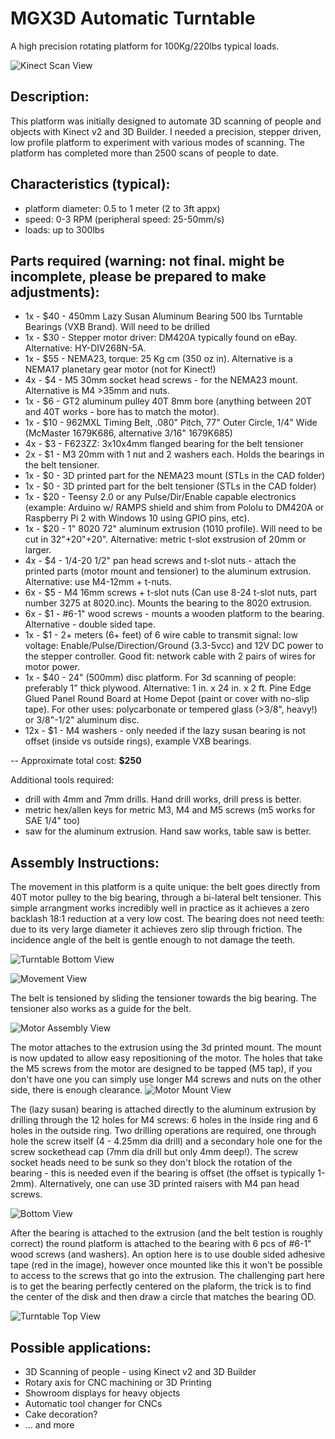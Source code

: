 # MGX3D Automatic Turntable

A high precision rotating platform for 100Kg/220lbs typical loads.

![Kinect Scan View](/images/TurntableSetup.jpg?raw=true "3D Scanner view")

Description:
------------
This platform was initially designed to automate 3D scanning of people and objects with Kinect v2 and 3D Builder. I needed a precision, stepper driven, low profile platform to experiment with various modes of scanning. The platform has completed more than 2500 scans of people to date.

Characteristics (typical):
--------------------------
- platform diameter: 0.5 to 1 meter (2 to 3ft appx) 
- speed: 0-3 RPM (peripheral speed: 25-50mm/s)
- loads: up to 300lbs

Parts required (warning: not final. might be incomplete, please be prepared to make adjustments):
-----------------------------
-  1x - $40 - 450mm Lazy Susan Aluminum Bearing 500 lbs Turntable Bearings (VXB Brand). Will need to be drilled
-  1x - $30 - Stepper motor driver: DM420A typically found on eBay. Alternative: HY-DIV268N-5A.
-  1x - $55 - NEMA23, torque: 25 Kg cm (350 oz in). Alternative is a NEMA17 planetary gear motor (not for Kinect!)
-  4x -  $4 - M5 30mm socket head screws - for the NEMA23 mount. Alternative is M4 >35mm and nuts.
-  1x -  $6 - GT2 aluminum pulley 40T 8mm bore (anything between 20T and 40T works - bore has to match the motor). 
-  1x - $10 - 962MXL Timing Belt, .080" Pitch, 77" Outer Circle, 1/4" Wide (McMaster 1679K686, alternative 3/16" 1679K685) 
-  4x -  $3 - F623ZZ: 3x10x4mm flanged bearing for the belt tensioner
-  2x -  $1 - M3 20mm with 1 nut and 2 washers each. Holds the bearings in the belt tensioner.
-  1x -  $0 - 3D printed part for the NEMA23 mount (STLs in the CAD folder)
-  1x -  $0 - 3D printed part for the belt tensioner (STLs in the CAD folder)
-  1x - $20 - Teensy 2.0 or any Pulse/Dir/Enable capable electronics (example: Arduino w/ RAMPS shield and shim from Pololu to DM420A or Raspberry Pi 2 with Windows 10 using GPIO pins, etc). 
-  1x - $20 - 1" 8020 72" aluminum extrusion (1010 profile). Will need to be cut in 32"+20"+20". Alternative: metric t-slot exstrusion of 20mm or larger.
-  4x -  $4 - 1/4-20 1/2" pan head screws and t-slot nuts - attach the printed parts (motor mount and tensioner) to the aluminum extrusion. Alternative: use M4-12mm + t-nuts.
-  6x -  $5 - M4 16mm screws + t-slot nuts (Can use 8-24 t-slot nuts,  part number 3275 at 8020.inc). Mounts the bearing to the 8020 extrusion.
-  6x -  $1 - #6-1" wood screws - mounts a wooden platform to the bearing. Alternative - double sided tape. 
-  1x -  $1 - 2+ meters (6+ feet) of 6 wire cable to transmit signal: low voltage: Enable/Pulse/Direction/Ground (3.3-5vcc) and 12V DC power to the stepper controller. Good fit: network cable with 2 pairs of wires for motor power. 
-  1x - $40 -  24" (500mm) disc platform. For 3d scanning of people: preferably 1" thick plywood. Alternative: 1 in. x 24 in. x 2 ft. Pine Edge Glued Panel Round Board at Home Depot (paint or cover with no-slip tape). For other uses: polycarbonate or tempered glass (>3/8", heavy!) or 3/8"-1/2" aluminum disc.
- 12x -  $1 - M4 washers - only needed if the lazy susan bearing is not offset (inside vs outside rings), example VXB bearings.

--
Approximate total cost: **$250**

Additional tools required: 
   - drill with 4mm and 7mm drills. Hand drill works, drill press is better.
   - metric hex/allen keys for metric M3, M4 and M5 screws (m5 works for SAE 1/4" too)
   - saw for the aluminum extrusion. Hand saw works, table saw is better.


Assembly Instructions:
----------------------
The movement in this platform is a quite unique: the belt goes directly from 40T motor pulley to the big bearing, through a bi-lateral belt tensioner. This simple arrangment works incredibly well in practice as it achieves a zero backlash 18:1 reduction at a very low cost. The bearing does not need teeth: due to its very large diameter it achieves zero slip through friction. The incidence angle of the belt is gentle enough to not damage the teeth.

![Turntable Bottom View](/images/TurntableBottom.jpg?raw=true "Bottom view")

![Movement View](/images/motor_assembly.jpg?raw=true "Movement view")

The belt is tensioned by sliding the tensioner towards the big bearing. The tensioner also works as a guide for the belt.

![Motor Assembly View](/images/motor_assembly_annotated.jpg?raw=true "Motor assembly")


The motor attaches to the extrusion using the 3d printed mount. The mount is now updated to allow easy repositioning of the motor. The holes that take the M5 screws from the motor are designed to be tapped (M5 tap), if you don't have one you can simply use longer M4 screws and nuts on the other side, there is enough clearance. 
![Motor Mount View](/images/motor_mount_annotated.jpg?raw=true "Motor mount")

The (lazy susan) bearing is attached directly to the aluminum extrusion by drilling through the 12 holes for M4 screws: 6 holes in the inside ring and 6 holes in the outside ring. Two drilling operations are required, one through hole the screw itself (4 - 4.25mm dia drill) and a secondary hole one for the screw sockethead cap (7mm dia drill but only 4mm deep!). The screw socket heads need to be sunk so they don't block the rotation of the bearing - this is needed even if the bearing is offset (the offset is typically 1-2mm). Alternatively, one can use 3D printed raisers with M4 pan head screws.

![Bottom View](/images/platform_bottom.jpg?raw=true "Bottom view")

After the bearing is attached to the extrusion (and the belt testion is roughly correct) the round platform is attached to the bearing with 6 pcs of #6-1" wood screws (and washers). An option here is to use double sided adhesive tape (red in the image), however once mounted like this it won't be possible to access to the screws that go into the extrusion. The challenging part here is to get the bearing perfectly centered on the plaform, the trick is to find the center of the disk and then draw a circle that matches the bearing OD.

![Turntable Top View](/images/TurntableTop.jpg?raw=true "Top view")


Possible applications:
---------------------
- 3D Scanning of people - using Kinect v2 and 3D Builder 
- Rotary axis for CNC machining or 3D Printing
- Showroom displays for heavy objects
- Automatic tool changer for CNCs
- Cake decoration?
- ... and more
